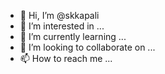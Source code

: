 - 👋 Hi, I’m @skkapali
- 👀 I’m interested in ...
- 🌱 I’m currently learning ...
- 💞️ I’m looking to collaborate on ...
- 📫 How to reach me ...

<!---
skkapali/skkapali is a ✨ special ✨ repository because its `README.md` (this file) appears on your GitHub profile.
You can click the Preview link to take a look at your changes.
--->
